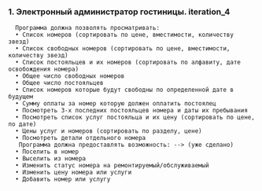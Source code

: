 ### 1.  Электронный администратор гостиницы. iteration_4 ###
      Программа должна позволять просматривать:
      •	Список номеров (сортировать по цене, вместимости, количеству звезд)
      •	Список свободных номеров (сортировать по цене, вместимости, количеству звезд)
      •	Список постояльцев и их номеров (сортировать по алфавиту, дате освобождения номера)
      •	Общее число свободных номеров
      •	Общее число постояльцев
      •	Список номеров которые будут свободны по определенной дате в будущем
      •	Сумму оплаты за номер которую должен оплатить постоялец
      •	Посмотреть 3-х последних постояльцев номера и даты их пребывания
      •	Посмотреть список услуг постояльца и их цену (сортировать по цене, по дате)
      •	Цены услуг и номеров (сортировать по разделу, цене)
      •	Посмотреть детали отдельного номера
       Программа должна предоставлять возможность: --> (уже сделано) 
      •	Поселить в номер
      •	Выселить из номера
      •	Изменить статус номера на ремонтируемый/обслуживаемый
      •	Изменить цену номера или услуги
      •	Добавить номер или услугу